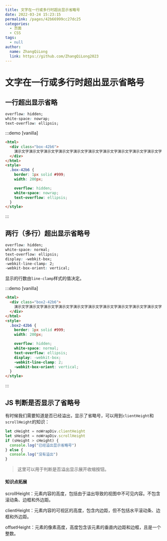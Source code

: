 ```yaml
---
title: 文字在一行或多行时超出显示省略号
date: 2022-03-24 15:23:15
permalink: /pages/42b66999cc27dc25
categories:
  - 页面
  - CSS
tags:
  - null
author:
  name: ZhangQiLong
  link: https://github.com/ZhangQiLong2023
---
```


# 文字在一行或多行时超出显示省略号

## 一行超出显示省略

```css
overflow: hidden;
white-space: nowrap;
text-overflow: ellipsis;
```

<!-- more -->

:::demo [vanilla]

```html
<html>
  <div class="box-42b6">
    演示文字演示文字演示文字演示文字演示文字演示文字演示文字演示文字演示文字演示文字演示文字演示文字演示文字演示文字演示文字演示文字演示文字
  </div>
</html>
<style>
  .box-42b6 {
    border: 1px solid #999;
    width: 200px;

    overflow: hidden;
    white-space: nowrap;
    text-overflow: ellipsis;
  }
</style>
```

:::

## 两行（多行）超出显示省略号

```css
overflow: hidden;
white-space: normal;
text-overflow: ellipsis;
display: -webkit-box;
-webkit-line-clamp: 2;
-webkit-box-orient: vertical;
```

显示的行数由`line-clamp`样式的值决定。

:::demo [vanilla]

```html
<html>
  <div class="box2-42b6">
    演示文字演示文字演示文字演示文字演示文字演示文字演示文字演示文字演示文字演示文字演示文字演示文字演示文字演示文字演示文字演示文字演示文字
  </div>
</html>
<style>
  .box2-42b6 {
    border: 1px solid #999;
    width: 200px;

    overflow: hidden;
    white-space: normal;
    text-overflow: ellipsis;
    display: -webkit-box;
    -webkit-line-clamp: 2;
    -webkit-box-orient: vertical;
  }
</style>
```

:::

## JS 判断是否显示了省略号

有时候我们需要知道是否已经溢出，显示了省略号，可以用到`clientHeight`和`scrollHeight`的知识：

```js
let cHeight = noWrapDiv.clientHeight
let sHeight = noWrapDiv.scrollHeight
if (sHeight > cHeight) {
  console.log("已经溢出显示省略号")
} else {
  console.log("没有溢出")
}
```

> 这里可以用于判断是否溢出显示展开收缩按钮。

#### 知识点拓展

scrollHeight：元素内容的高度，包括由于溢出导致的视图中不可见内容。不包含滚动条、边框和外边距。

clientHeight：元素内容的可视区的高度，包含内边距，但不包括水平滚动条、边框和外边距。

offsetHeight：元素的像素高度，高度包含该元素的垂直内边距和边框，且是一个整数。

